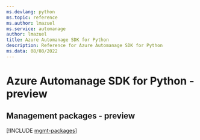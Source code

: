 ```yaml
---
ms.devlang: python
ms.topic: reference
ms.author: lmazuel
ms.service: automanage
author: lmazuel
title: Azure Automanage SDK for Python
description: Reference for Azure Automanage SDK for Python
ms.data: 08/08/2022
---
```

# Azure Automanage SDK for Python - preview

## Management packages - preview
[!INCLUDE [mgmt-packages](automanage-mgmt-index.md)]